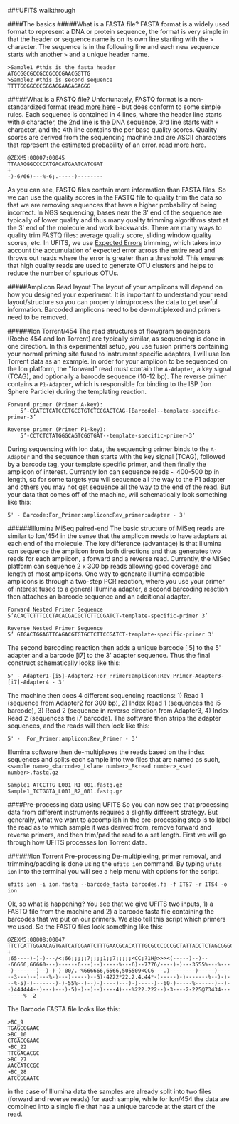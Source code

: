###UFITS walkthrough

####The basics
#####What is a FASTA file?
FASTA format is a widely used format to represent a DNA or protein sequence, the format is very simple in that the header or sequence name is on its own line starting with the `>` character.  The sequence is in the following line and each new sequence starts with another `>` and a unique header name.
```
>Sample1 #this is the fasta header
ATGCGGCGCCGCCGCCCGAACGGTTG
>Sample2 #this is second sequence
TTTTGGGGCCCGGGAGGAAGAGAGGG
```

#####What is a FASTQ file?
Unfortunately, FASTQ format is a non-standardized format ([read more here](http://drive5.com/usearch/manual/fastq_files.html) - but does conform to some simple rules.  Each sequence is contained in 4 lines, where the header line starts with `@` character, the 2nd line is the DNA sequence, 3rd line starts with `+` character, and the 4th line contains the per base quality scores.  Quality scores are derived from the sequencing machine and are ASCII characters that represent the estimated probability of an error.  [read more here](http://drive5.com/usearch/manual/quality_score.html).
```
@ZEXM5:00007:00045
TTAAAGGGCCCCATGACATGAATCATCGAT
+
-)-6/66)---%-6;.-----)--------
```
As you can see, FASTQ files contain more information than FASTA files.  So we can use the quality scores in the FASTQ file to quality trim the data so that we are removing sequences that have a higher probability of being incorrect.  In NGS sequencing, bases near the 3' end of the sequence are typically of lower quality and thus many quality trimming algorithms start at the 3' end of the molecule and work backwards.  There are many ways to quality trim FASTQ files: average quality score, sliding window quality scores, etc.  In UFITS, we use [Expected Errors](http://drive5.com/usearch/manual/exp_errs.html) trimming, which takes into account the accumulation of expected error across the entire read and throws out reads where the error is greater than a threshold.  This ensures that high quality reads are used to generate OTU clusters and helps to reduce the number of spurious OTUs.

#####Amplicon Read layout
The layout of your amplicons will depend on how you designed your experiment.  It is important to understand your read layout/structure so you can properly trim/process the data to get useful information.  Barcoded amplicons need to be de-multiplexed and primers need to be removed.

######Ion Torrent/454
The read structures of flowgram sequencers (Roche 454 and Ion Torrent) are typically similar, as sequencing is done in one direction.  In this experimental setup, you use fusion primers containing your normal priming site fused to instrument specific adapters, I will use Ion Torrent data as an example.  In order for your amplicon to be sequenced on the Ion platform, the "forward" read must contain the `A-Adapter`, a key signal (TCAG), and optionally a barocde sequence (10-12 bp).  The reverse primer contains a `P1-Adapter`, which is responsible for binding to the ISP (Ion Sphere Particle) during the templating reaction.  
```
Forward primer (Primer A-key):
    5’-CCATCTCATCCCTGCGTGTCTCCGACTCAG-[Barcode]--template-specific-primer-3’
    
Reverse primer (Primer P1-key):
    5’-CCTCTCTATGGGCAGTCGGTGAT--template-specific-primer-3’
```
During sequencing with Ion data, the sequencing primer binds to the `A-Adapter` and the sequence then starts with the key signal (TCAG), followed by a barcode tag, your template specific primer, and then finally the amplicon of interest.  Currently Ion can sequence reads ~ 400-500 bp in length, so for some targets you will sequence all the way to the P1 adapter and others you may not get sequence all the way to the end of the read.  But your data that comes off of the machine, will schematically look something like this:
```
5' - Barcode:For_Primer:amplicon:Rev_primer:adapter - 3'
```
######Illumina MiSeq paired-end
The basic structure of MiSeq reads are similar to Ion/454 in the sense that the amplicon needs to have adapters at each end of the molecule.  The key difference (advantage) is that Illumina can sequence the amplicon from both directions and thus generates two reads for each amplicon, a forward and a reverse read.  Currently, the MiSeq platform can sequence 2 x 300 bp reads allowing good coverage and length of most amplicons.  One way to generate illumina compatible amplicons is through a two-step PCR reaction, where you use your primer of interest fused to a general Illumina adapter, a second barcoding reaction then attaches an barcode sequence and an additional adapter.
```
Forward Nested Primer Sequence
5’ACACTCTTTCCCTACACGACGCTCTTCCGATCT-template-specific-primer 3’

Reverse Nested Primer Sequence  
5’ GTGACTGGAGTTCAGACGTGTGCTCTTCCGATCT-template-specific-primer 3’
```
The second barcoding reaction then adds a unique barcode [i5] to the 5' adapter and a barcode [i7] to the 3' adapter sequence.  Thus the final construct schematically looks like this:
```
5' - Adapter1-[i5]-Adapter2-For_Primer:amplicon:Rev_Primer-Adapter3-[i7]-Adapter4 - 3'
```
The machine then does 4 different sequencing reactions: 1) Read 1 (sequence from Adapter2 for 300 bp), 2) Index Read 1 (sequences the i5 barcode), 3) Read 2 (sequence in reverse direction from Adapter3, 4) Index Read 2 (sequences the i7 barcode).  The software then strips the adapter sequences, and the reads will then look like this:
```
5' -  For_Primer:amplicon:Rev_Primer - 3'
```
Illumina software then de-multiplexes the reads based on the index sequences and splits each sample into two files that are named as such, `<sample name>_<barcode>_L<lane number>_R<read number>_<set number>.fastq.gz`
```
Sample1_ATCCTTG_L001_R1_001.fastq.gz
Sample1_TCTGGTA_L001_R2_001.fastq.gz
``` 

####Pre-processing data using UFITS
So you can now see that processing data from different instruments requires a slightly different strategy.  But generally, what we want to accomplish in the pre-processing step is to label the read as to which sample it was derived from, remove forward and reverse primers, and then trim/pad the read to a set length.  First we will go through how UFITS processes Ion Torrent data.

######Ion Torrent Pre-processing
De-multiplexing, primer removal, and trimming/padding is done using the `ufits ion` command.  By typing `ufits ion` into the terminal you will see a help menu with options for the script.
```
ufits ion -i ion.fastq --barcode_fasta barcodes.fa -f ITS7 -r ITS4 -o ion
```
Ok, so what is happening?  You see that we give UFITS two inputs, 1) a FASTQ file from the machine and 2) a barcode fasta file containing the barcodes that we put on our primers. We also tell this script which primers we used. 
So the FASTQ files look something like this:
```
@ZEXM5:00008:00047
TTCTCATTGGAACAGTGATCATCGAATCTTTGAACGCACATTTGCGCCCCCCGCTATTACCTCTAGCGGGCATCCTGTTCGAGCGCATTTCAACCCCCCTCAAAGCCCCCCAGCTTGGTGTTGGGGCCCCTACGGCTCTGCCCGTTAAGGCCCCCCCTGAAAAACGAAAGGTGGCGGGGCGCTTCGACTACGGCGTCCCGATCGCCAGTTCAAGGGGCCACTTATACTTCGCCTAGGGGAGGCCTTCCCGGCGATCCAACCCCCCCCGCCTTAAAACAACCACATCTTTAACCCCAAAGGGTTGACCCTCGGAAGTCAGGTAGGAATACCCCGCTGAAACTTAAAGCATATCAACTAAGCGGAGGAATCCACCGACTGGCCCCATAAGAGAGGCCTGAGACTGCCAAGGCACACAGGGGATG
+
;65----)-)-)---/<;66;;;;;7;;;;1;;7;;;;;<CC;?1H@>>><(-----)--)---66666,66660---)------6---)--)-----%---6)--7776/----)-)---3555%---%----)-------)--)-)-)-00/.-%666666,6566,505509<CC6---.)--------)-----)------3---)--)---%-)---)-----)--5)-4222*22.2.4.44*-)-----)-)-------%--)-)---%-5)-)-------)-)-55%--)--)-)----)---)-)-----)--60-)-----%------)--)--)444444--)---)---)-5)-)--)--)----4)---%222.222--)-3----2-225@73434--------%--2
```
The Barcode FASTA file looks like this:
```
>BC_9
TGAGCGGAAC
>BC_10
CTGACCGAAC
>BC_22
TTCGAGACGC
>BC_27
AACCATCCGC
>BC_28
ATCCGGAATC
```




 in the case of Illumina data the samples are already split into two files (forward and reverse reads) for each sample, while for Ion/454 the data are combined into a single file that has a unique barcode at the start of the read.  

